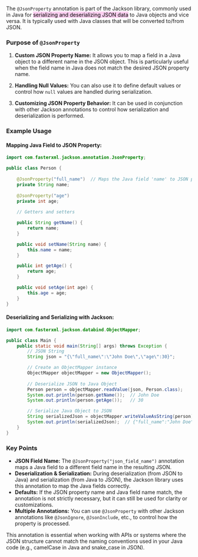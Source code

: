 The `@JsonProperty` annotation is part of the Jackson library, commonly used in Java for <mark style="background: #FFB8EBA6;">serializing and deserializing JSON data</mark> to Java objects and vice versa. It is typically used with Java classes that will be converted to/from JSON.

### Purpose of `@JsonProperty`

1. **Custom JSON Property Name:** It allows you to map a field in a Java object to a different name in the JSON object. This is particularly useful when the field name in Java does not match the desired JSON property name.
    
2. **Handling Null Values:** You can also use it to define default values or control how `null` values are handled during serialization.
    
3. **Customizing JSON Property Behavior:** It can be used in conjunction with other Jackson annotations to control how serialization and deserialization is performed.

### Example Usage

#### Mapping Java Field to JSON Property:

```java
import com.fasterxml.jackson.annotation.JsonProperty;

public class Person {
    
    @JsonProperty("full_name")  // Maps the Java field 'name' to JSON property 'full_name'
    private String name;
    
    @JsonProperty("age")
    private int age;
    
    // Getters and setters

    public String getName() {
        return name;
    }

    public void setName(String name) {
        this.name = name;
    }

    public int getAge() {
        return age;
    }

    public void setAge(int age) {
        this.age = age;
    }
}
```

#### Deserializing and Serializing with Jackson:

```java
import com.fasterxml.jackson.databind.ObjectMapper;

public class Main {
    public static void main(String[] args) throws Exception {
        // JSON String
        String json = "{\"full_name\":\"John Doe\",\"age\":30}";

        // Create an ObjectMapper instance
        ObjectMapper objectMapper = new ObjectMapper();
        
        // Deserialize JSON to Java Object
        Person person = objectMapper.readValue(json, Person.class);
        System.out.println(person.getName());  // John Doe
        System.out.println(person.getAge());   // 30

        // Serialize Java Object to JSON
        String serializedJson = objectMapper.writeValueAsString(person);
        System.out.println(serializedJson);  // {"full_name":"John Doe","age":30}
    }
}
```

### Key Points

- **JSON Field Name:** The `@JsonProperty("json_field_name")` annotation maps a Java field to a different field name in the resulting JSON.
- **Deserialization & Serialization:** During deserialization (from JSON to Java) and serialization (from Java to JSON), the Jackson library uses this annotation to map the Java fields correctly.
- **Defaults:** If the JSON property name and Java field name match, the annotation is not strictly necessary, but it can still be used for clarity or customizations.
- **Multiple Annotations:** You can use `@JsonProperty` with other Jackson annotations like `@JsonIgnore`, `@JsonInclude`, etc., to control how the property is processed.

This annotation is essential when working with APIs or systems where the JSON structure cannot match the naming conventions used in your Java code (e.g., camelCase in Java and snake_case in JSON).